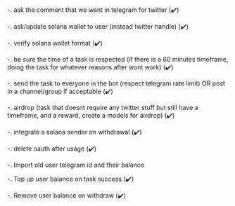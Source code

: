 -. ask the comment that we want in telegram for twitter (✔️)

-. ask/update solana wallet to user (instead twitter handle) (✔️)

-. verify solana wallet format (✔️)

-. be sure the time of a task is respected (if there is a 60 minutes timeframe, doing the task for whatever reasons after wont work) (✔️)

-. send the task to everyone in the bot (respect telegram rate limit) OR post in a channel/group if acceptable (✔️)

-. airdrop (task that doesnt require any twitter stuff but still have a timeframe, and a reward, create a models for airdrop) (✔️)

-. integrate a solana sender on withdrawal (✔️)

-. delete oauth after usage (✔️)

-. Import old user telegram id and their balance 

-. Top up user balance on task success (✔️)

-. Remove user balance on withdraw (✔️)

